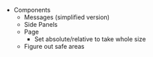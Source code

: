 - Components
  - Messages (simplified version)
  - Side Panels
  - Page
    - Set absolute/relative to take whole size
  - Figure out safe areas
